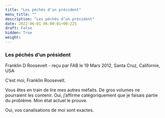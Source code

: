 ```yaml
---
title: "Les péchés d’un président"
menu_title: ""
description: "Les péchés d’un président"
date: 2022-06-01 06:00:01+00:225
draft: False
hidden: True
weight:
---
```

### Les péchés d’un président

Franklin D Roosevelt - reçu par FAB le 19 Mars 2012, Santa Cruz, Californie, USA

C’est moi, Franklin Roosevelt.

Vous êtes en train de lire mes autres méfaits. De gros volumes ne pourraient les contenir. Oui, j’affirme catégoriquement que je faisais partie du problème. Mon état actuel le prouve.

Oui, vos canalisations de moi sont exactes.

